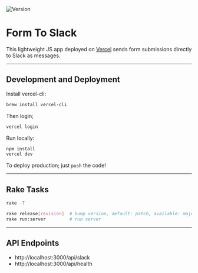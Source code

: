 ![Version](https://img.shields.io/badge/version-0.0.3-orange.svg?style=for-the-badge)

# Form To Slack

This lightweight JS app deployed on [Vercel](https://vercel.com/) sends form submissions directly to
Slack as messages.

---

## Development and Deployment

Install vercel-cli:

```bash
brew install vercel-cli
```

Then login;

```bash
vercel login
```

Run locally:

```bash
npm install
vercel dev
```

To deploy production; just `push` the code!

---

## Rake Tasks

```bash
rake -T

rake release[revision]  # bump version, default: patch, available: major,minor,patch
rake run:server         # run server
```

---

## API Endpoints

- http://localhost:3000/api/slack
- http://localhost:3000/api/health

